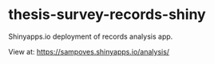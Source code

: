 # thesis-survey-records-shiny
Shinyapps.io deployment of records analysis app.

View at: https://sampoves.shinyapps.io/analysis/
